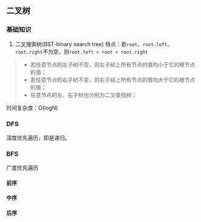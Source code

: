 ## 二叉树

### 基础知识  

1. 二叉搜索树(BST-binary search tree)
特点：若`root`、`root.left`、`root.right`不为空，则`root.left < root < root.right`  
>- 若任意节点的左子树不空，则左子树上所有节点的值均小于它的根节点的值；
>- 若任意节点的右子树不空，则右子树上所有节点的值均大于它的根节点的值；
>- 任意节点的左、右子树也分别为二叉查找树；

时间复杂度：O(logN)

### DFS
深度优先遍历，即是递归。


### BFS
广度优先遍历

#### 前序

#### 中序

#### 后序
